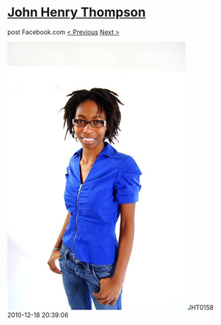 # [John Henry Thompson](../README.md)
post Facebook.com
[< Previous](2010-12-18-22.md) [Next >](2010-12-18-24.md)

[![](../media/2010-12-18/Fam-2010-JHT0158.jpg)](../README.md)
JHT0158
2010-12-18 20:39:06